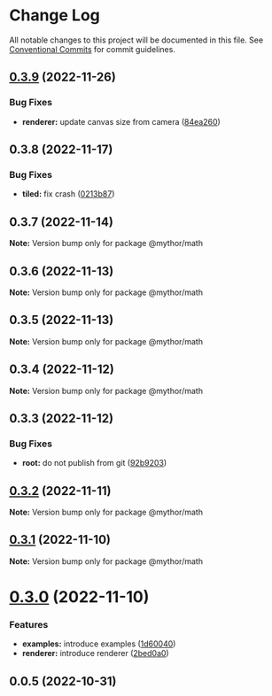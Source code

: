 # Change Log

All notable changes to this project will be documented in this file.
See [Conventional Commits](https://conventionalcommits.org) for commit guidelines.

## [0.3.9](https://github.com/desaintvincent/mythor/compare/@mythor/math@0.3.8...@mythor/math@0.3.9) (2022-11-26)

### Bug Fixes

- **renderer:** update canvas size from camera ([84ea260](https://github.com/desaintvincent/mythor/commit/84ea2604a7ac94abfd4deba240ffc0596275fb88))

## 0.3.8 (2022-11-17)

### Bug Fixes

- **tiled:** fix crash ([0213b87](https://github.com/desaintvincent/mythor/commit/0213b872d42158d89858e8d62fff1473316b3493))

## 0.3.7 (2022-11-14)

**Note:** Version bump only for package @mythor/math

## 0.3.6 (2022-11-13)

**Note:** Version bump only for package @mythor/math

## 0.3.5 (2022-11-13)

**Note:** Version bump only for package @mythor/math

## 0.3.4 (2022-11-12)

**Note:** Version bump only for package @mythor/math

## 0.3.3 (2022-11-12)

### Bug Fixes

- **root:** do not publish from git ([92b9203](https://github.com/desaintvincent/mythor/commit/92b920302e85ccf1d91dcabf2351ed5c4d92f249))

## [0.3.2](https://github.com/desaintvincent/mythor/compare/@mythor/math@0.3.1...@mythor/math@0.3.2) (2022-11-11)

**Note:** Version bump only for package @mythor/math

## [0.3.1](https://github.com/desaintvincent/mythor/compare/@mythor/math@0.3.0...@mythor/math@0.3.1) (2022-11-10)

**Note:** Version bump only for package @mythor/math

# [0.3.0](https://github.com/desaintvincent/mythor/compare/@mythor/math@0.0.3...@mythor/math@0.3.0) (2022-11-10)

### Features

- **examples:** introduce examples ([1d60040](https://github.com/desaintvincent/mythor/commit/1d60040d84c05ab1b7e65cc74bf74e14510b4370))
- **renderer:** introduce renderer ([2bed0a0](https://github.com/desaintvincent/mythor/commit/2bed0a0a84108edef6291d5a3de201e284e36f4c))

## 0.0.5 (2022-10-31)
